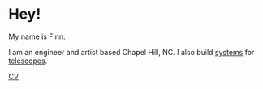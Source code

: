 # Hey!

My name is Finn.

I am an engineer and artist based Chapel Hill, NC. I also build [systems](https://github.com/finnsjames/threepio) for [telescopes](https://skynet.unc.edu).

[CV](https://fsj.xyz/cv)
